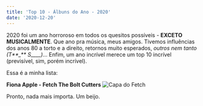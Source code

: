 ```yaml
---
title: 'Top 10 - Álbuns do Ano - 2020'
date: '2020-12-20'
---
```


2020 foi um ano horroroso em todos os quesitos possíveis - **EXCETO MUSICALMENTE**. Que ano pra música, meus amigos. Tivemos influências dos anos 80 a torto e a direito, retornos muito esperados, _outros nem tanto (T**\_** S\_\_\_\_)_... Enfim, um ano incrível merece um top 10 incrível (previsível, sim, porém incrível).

Essa é a minha lista:

**Fiona Apple - Fetch The Bolt Cutters**
![Capa do Fetch](https://media.pitchfork.com/photos/5e98fd8b34830c0008097f47/1:1/w_320/FIONAAPPLECOVER.jpg)

Pronto, nada mais importa. Um beijo.
